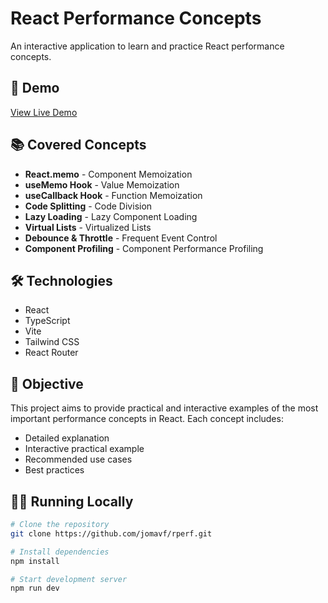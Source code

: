 # React Performance Concepts

An interactive application to learn and practice React performance concepts.

## 🚀 Demo

[View Live Demo](https://jomavf.github.io/rperf/#/memo)

## 📚 Covered Concepts

- **React.memo** - Component Memoization
- **useMemo Hook** - Value Memoization
- **useCallback Hook** - Function Memoization
- **Code Splitting** - Code Division
- **Lazy Loading** - Lazy Component Loading
- **Virtual Lists** - Virtualized Lists
- **Debounce & Throttle** - Frequent Event Control
- **Component Profiling** - Component Performance Profiling

## 🛠️ Technologies

- React
- TypeScript
- Vite
- Tailwind CSS
- React Router

## 🎯 Objective

This project aims to provide practical and interactive examples of the most important performance concepts in React. Each concept includes:

- Detailed explanation
- Interactive practical example
- Recommended use cases
- Best practices

## 🏃‍♂️ Running Locally

```bash
# Clone the repository
git clone https://github.com/jomavf/rperf.git

# Install dependencies
npm install

# Start development server
npm run dev
```
